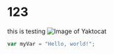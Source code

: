 # 123
this is testing
![Image of Yaktocat](https://octodex.github.com/images/yaktocat.png)
``` javascript
var myVar = "Hello, world!";
```
